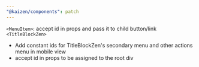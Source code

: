 ```yaml
---
"@kaizen/components": patch
---
```


`<MenuItem>`: accept id in props and pass it to child button/link
`<TitleBlockZen>`
  - Add constant ids for TitleBlockZen's secondary menu and other actions menu in mobile view
  - accept id in props to be assigned to the root div